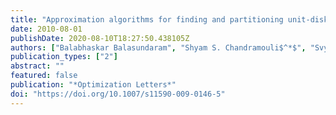```yaml
---
title: "Approximation algorithms for finding and partitioning unit-disk graphs into co-$k$-plexes"
date: 2010-08-01
publishDate: 2020-08-10T18:27:50.438105Z
authors: ["Balabhaskar Balasundaram", "Shyam S. Chandramouli$^*$", "Svyatoslav Trukhanov"]
publication_types: ["2"]
abstract: ""
featured: false
publication: "*Optimization Letters*"
doi: "https://doi.org/10.1007/s11590-009-0146-5"
---
```


